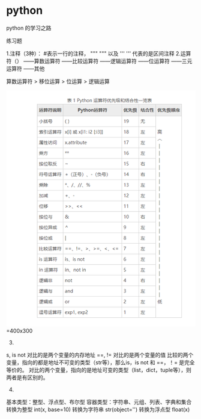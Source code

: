 # python
python  的学习之路

练习题

1.注释（3种）：
#表示一行的注释，  """   """  以及 '''  '''    代表的是区间注释
2.运算符（）
   ——算数运算符
   ——比较运算符
   ——逻辑运算符
   ——位运算符
   ——三元运算符
   ——其他

算数运算符 > 移位运算 > 位运算 > 逻辑运算

![c5e7ffb606bad248a16b2651a5ae2e1](https://github.com/yanyuwei110/python/blob/master/c5e7ffb606bad248a16b2651a5ae2e1.png)=400x300




3.
s, is not 对比的是两个变量的内存地址
==, != 对比的是两个变量的值
比较的两个变量，指向的都是地址不可变的类型（str等），那么is，is not 和 ==，！= 是完全等价的。
对比的两个变量，指向的是地址可变的类型（list，dict，tuple等），则两者是有区别的。


4.
基本类型：整型、浮点型、布尔型
容器类型：字符串、元组、列表、字典和集合
转换为整型 int(x, base=10)
转换为字符串 str(object='')
转换为浮点型 float(x)
